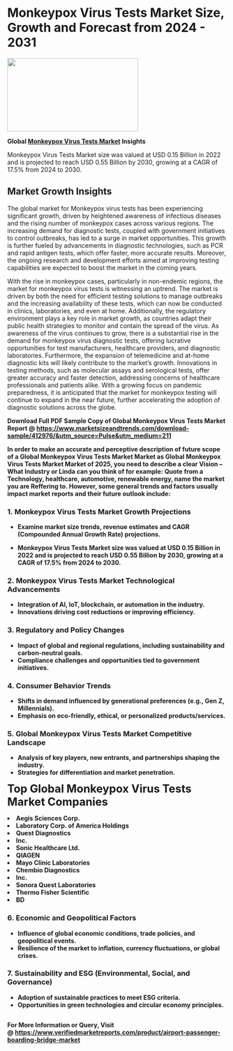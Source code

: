 <H1>Monkeypox Virus Tests Market Size, Growth and Forecast from 2024 - 2031</H1><img class="aligncenter size-medium wp-image-584254" src="https://thirdeyenews.in/wp-content/uploads/2024/09/Global-Market-Research-300x168.jpeg" alt="" width="300" height="168" /><p><strong>Global&nbsp;<a href="https://www.marketsizeandtrends.com/download-sample/412976/&amp;utm_source=Pulse&amp;utm_medium=211">Monkeypox Virus Tests Market</a> Insights</strong></p><p>Monkeypox Virus Tests Market size was valued at USD 0.15 Billion in 2022 and is projected to reach USD 0.55 Billion by 2030, growing at a CAGR of 17.5% from 2024 to 2030.</p><p><h2>Market Growth Insights</h2> <p>The global market for Monkeypox virus tests has been experiencing significant growth, driven by heightened awareness of infectious diseases and the rising number of monkeypox cases across various regions. The increasing demand for diagnostic tests, coupled with government initiatives to control outbreaks, has led to a surge in market opportunities. This growth is further fueled by advancements in diagnostic technologies, such as PCR and rapid antigen tests, which offer faster, more accurate results. Moreover, the ongoing research and development efforts aimed at improving testing capabilities are expected to boost the market in the coming years.</p> <p><strong></strong></p> <p>With the rise in monkeypox cases, particularly in non-endemic regions, the market for monkeypox virus tests is witnessing an uptrend. The market is driven by both the need for efficient testing solutions to manage outbreaks and the increasing availability of these tests, which can now be conducted in clinics, laboratories, and even at home. Additionally, the regulatory environment plays a key role in market growth, as countries adapt their public health strategies to monitor and contain the spread of the virus. As awareness of the virus continues to grow, there is a substantial rise in the demand for monkeypox virus diagnostic tests, offering lucrative opportunities for test manufacturers, healthcare providers, and diagnostic laboratories. Furthermore, the expansion of telemedicine and at-home diagnostic kits will likely contribute to the market’s growth. Innovations in testing methods, such as molecular assays and serological tests, offer greater accuracy and faster detection, addressing concerns of healthcare professionals and patients alike. With a growing focus on pandemic preparedness, it is anticipated that the market for monkeypox testing will continue to expand in the near future, further accelerating the adoption of diagnostic solutions across the globe.</p> <p><strong></p><p><span class=""><strong>Download Full PDF Sample Copy of Global Monkeypox Virus Tests Market Report</strong> @ <a href="https://www.marketsizeandtrends.com/download-sample/412976/&amp;utm_source=Pulse&amp;utm_medium=211" target="_blank">https://www.marketsizeandtrends.com/download-sample/412976/&amp;utm_source=Pulse&amp;utm_medium=211</a></span></p><p>In order to make an accurate and perceptive description of future scope of a Global&nbsp;Monkeypox Virus Tests Market Market as Global&nbsp;Monkeypox Virus Tests Market Market of 2025, you need to describe a clear Vision &ndash; What Industry or Linda can you think of for example: Quote from a Technology, healthcare, automotive, renewable energy, name the market you are Reffering to. However, some general trends and factors usually impact market reports and their future outlook include:</p><h3>1.&nbsp;<strong>Monkeypox Virus Tests Market Growth Projections</strong></h3><ul><li>Examine market size trends, revenue estimates and CAGR (Compounded Annual Growth Rate) projections.</li><li><p>Monkeypox Virus Tests Market size was valued at USD 0.15 Billion in 2022 and is projected to reach USD 0.55 Billion by 2030, growing at a CAGR of 17.5% from 2024 to 2030.</p></li></ul><h3>2.&nbsp;<strong>Monkeypox Virus Tests Market Technological Advancements</strong></h3><ul><li>Integration of AI, IoT, blockchain, or automation in the industry.</li><li>Innovations driving cost reductions or improving efficiency.</li></ul><h3>3.&nbsp;<strong>Regulatory and Policy Changes</strong></h3><ul><li>Impact of global and regional regulations, including sustainability and carbon-neutral goals.</li><li>Compliance challenges and opportunities tied to government initiatives.</li></ul><h3>4.&nbsp;<strong>Consumer Behavior Trends</strong></h3><ul><li>Shifts in demand influenced by generational preferences (e.g., Gen Z, Millennials).</li><li>Emphasis on eco-friendly, ethical, or personalized products/services.</li></ul><h3>5.&nbsp;<strong>Global Monkeypox Virus Tests Market Competitive Landscape</strong></h3><ul><li>Analysis of key players, new entrants, and partnerships shaping the industry.</li><li>Strategies for differentiation and market penetration.</li></ul><p data-pm-slice="1 1 []"><span style="color: inherit; font-family: inherit; font-size: 25px;">Top Global Monkeypox Virus Tests Market Companies</span></p><div class="" data-test-id=""><p><li>Aegis Sciences Corp.</li><li> Laboratory Corp. of America Holdings</li><li> Quest Diagnostics</li><li> Inc.</li><li> Sonic Healthcare Ltd.</li><li> QIAGEN</li><li> Mayo Clinic Laboratories</li><li> Chembio Diagnostics</li><li> Inc.</li><li> Sonora Quest Laboratories</li><li> Thermo Fisher Scientific</li><li> BD</li></p></div><h3>6.&nbsp;<strong>Economic and Geopolitical Factors</strong></h3><ul><li>Influence of global economic conditions, trade policies, and geopolitical events.</li><li>Resilience of the market to inflation, currency fluctuations, or global crises.</li></ul><h3>7.&nbsp;<strong>Sustainability and ESG (Environmental, Social, and Governance)</strong></h3><ul><li>Adoption of sustainable practices to meet ESG criteria.</li><li>Opportunities in green technologies and circular economy principles.</li></ul><h2><strong style="font-size: 14px;">For More Information or Query, Visit @&nbsp;</strong><a style="background-color: #ffffff; font-size: 14px;" href="https://www.marketsizeandtrends.com/report/monkeypox-virus-tests-market/" target="_blank">https://www.verifiedmarketreports.com/product/airport-passenger-boarding-bridge-market</a></h2>
